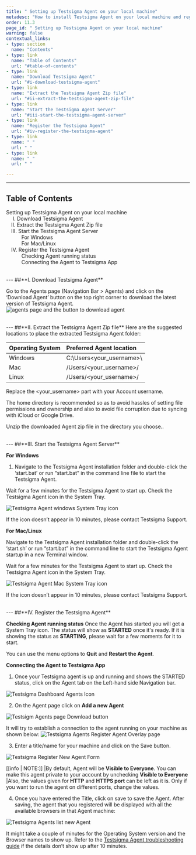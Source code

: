 ```yaml
---
title: " Setting up Testsigma Agent on your local machine"
metadesc: "How to install Testsigma Agent on your local machine and register it to your Testsigma Account for local inspection and test runs."
order: 11.3
page_id: " Setting up Testsigma Agent on your local machine"
warning: false
contextual_links:
- type: section
  name: "Contents"
- type: link
  name: "Table of Contents"
  url: "#table-of-contents"
- type: link
  name: "Download Testsigma Agent"
  url: "#i-download-testsigma-agent"
- type: link
  name: "Extract the Testsigma Agent Zip file"
  url: "#ii-extract-the-testsigma-agent-zip-file"
- type: link
  name: "Start the Testsigma Agent Server"
  url: "#iii-start-the-testsigma-agent-server"
- type: link
  name: "Register the Testsigma Agent"
  url: "#iv-register-the-testsigma-agent"
- type: link
  name: " "
  url: " "
- type: link
  name: " "
  url: " "

---
```


---
## **Table of Contents**

Setting up Testsigma Agent on your local machine<br>
&emsp; I.   Download Testsigma Agent<br>
&emsp;II.  Extract the Testsigma Agent Zip file <br>
&emsp;III. Start the Testsigma Agent Server<br>
&emsp;&emsp;&emsp;For Windows<br>
&emsp;&emsp;&emsp;For Mac/Linux<br>
&emsp;IV. Register the Testsigma Agent<br>
&emsp;&emsp;&emsp;Checking Agent running status<br>
&emsp;&emsp;&emsp;Connecting the Agent to Testsigma App<br>

<br>
---
##**I. Download Testsigma Agent**

Go to the Agents page (Navigation Bar > Agents) and click on the ‘Download Agent’ button on the top right corner to download the latest version of Testsigma Agent.
![agents page and the button to download agent](https://docs.testsigma.com/images/setup-on-windows-mac-linux/agents-page-download-agent-button.png)

<br>
---
##**II. Extract the Testsigma Agent Zip file**
Here are the suggested locations to place the extracted Testsigma Agent folder:


| Operating System     | Preferred Agent location | 
| :---        | :---   |        
| Windows     | C:\Users\<your_username>\      | 
| Mac   | /Users/<your_username>/    | 
| Linux   | /Users/<your_username>/     | 

Replace the <your_username> part with your Account username.

The home directory is recommended so as to avoid hassles of setting file permissions and ownership and also to avoid file corruption due to syncing with iCloud or Google Drive.

Unzip the downloaded Agent zip file in the directory you choose..

<br>
---
##**III. Start the Testsigma Agent Server**

**For Windows**
1. Navigate to the Testsigma Agent installation folder and double-click the ‘start.bat’ or run “start.bat” in the command line file to start the Testsigma Agent.

Wait for a few minutes for the Testsigma Agent to start up. Check the Testsigma Agent icon in the System Tray.

![Testsigma Agent windows System Tray icon](https://docs.testsigma.com/images/setup-on-windows-mac-linux/ts-agent-windows-tray-icon.png)

If the icon doesn’t appear in 10 minutes, please contact Testsigma Support.


**For Mac/Linux**

Navigate to the Testsigma Agent installation folder and double-click the ‘start.sh’  or run “start.bat” in the command line to start the Testsigma Agent startup in a new Terminal window.

Wait for a few minutes for the Testsigma Agent to start up. Check the Testsigma Agent icon in the System Tray.

![Testsigma Agent Mac System Tray icon](https://docs.testsigma.com/images/setup-on-windows-mac-linux/ts-agent-mac-tray-icon.png)

If the icon doesn’t appear in 10 minutes, please contact Testsigma Support.

<br>
---
##**IV. Register the Testsigma Agent**

**Checking Agent running status**
Once the Agent has started you will get a System Tray icon. The status will show as **STARTED** once it's ready. If it is showing the status as **STARTING**, please wait for a few moments for it to start. 

You can use the menu options to **Quit** and **Restart the Agent**.

**Connecting the Agent to Testsigma App**

1. Once your Testsigma agent is up and running and shows the STARTED status, click on the Agent tab on the Left-hand side Navigation bar.
   
![Testsigma Dashboard Agents Icon](https://docs.testsigma.com/images/setup-on-windows-mac-linux/dashboard-agent-icon.png)

2. On the Agent page click on **Add a new Agent**

![Testsigm Agents page Download button](https://docs.testsigma.com/images/setup-on-windows-mac-linux/ts-agent-page-download-button.png)


It will try to establish a connection to the agent running on your machine as shown below:
![Testsigma Agents Register Agent Overlay page](https://docs.testsigma.com/images/setup-on-windows-mac-linux/ts-agent-register-agent-overlay.png)

3. Enter a title/name for your machine and click on the Save button.

![Testsigma Register New Agent Form ](https://docs.testsigma.com/images/setup-on-windows-mac-linux/ts-agent-register-new-form.png)

[[info | NOTE:]]
|By default, Agent will be **Visible to Everyone**. You can make this agent private to your account by unchecking **Visible to Everyone**<br>
|Also, the values given for **HTTP** and **HTTPS port** can be left as it is. Only if you want to run the agent on different ports, change the values.

4. Once you have entered the Title, click on save to save the Agent. After saving, the agent that you registered will be displayed with all the available browsers in that Agent machine: 

![Testsigma Agents list new Agent](https://docs.testsigma.com/images/setup-on-windows-mac-linux/ts-agent-list-new-agent.png)

It might take a couple of minutes for the Operating System version and the Browser names to show up. Refer to the [Testsigma Agent troubleshooting guide](https://testsigma.com/docs/agent/troubleshooting/setup-issues) if the details don’t show up after 10 minutes.


